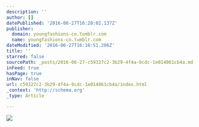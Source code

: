 ```yaml
---
description: ''
author: []
datePublished: '2016-06-27T16:20:02.137Z'
publisher:
  domain: youngfashions-co.tumblr.com
  name: youngfashions-co.tumblr.com
dateModified: '2016-06-27T16:18:51.206Z'
title: ''
starred: false
sourcePath: _posts/2016-06-27-c59327c2-3b29-4f4a-9cdc-1e014861cb4a.md
inFeed: true
hasPage: true
inNav: false
url: c59327c2-3b29-4f4a-9cdc-1e014861cb4a/index.html
_context: 'http://schema.org'
_type: Article

---
```

![](https://65.media.tumblr.com/5da52fefdb23effe2eae0ea4f301d651/tumblr_nmvr235ttw1swmrupo1_500.jpg)